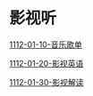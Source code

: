 # 影视听

[1112-01-10-音乐歌单](1112-01-10-音乐歌单/1112-01-10-音乐歌单.md "1112-01-10-音乐歌单")

[1112-01-20-影视英语](1112-01-20-影视英语/1112-01-20-影视英语.md "1112-01-20-影视英语")

[1112-01-30-影视解读](1112-01-30-影视解读/1112-01-30-影视解读.md "1112-01-30-影视解读")
